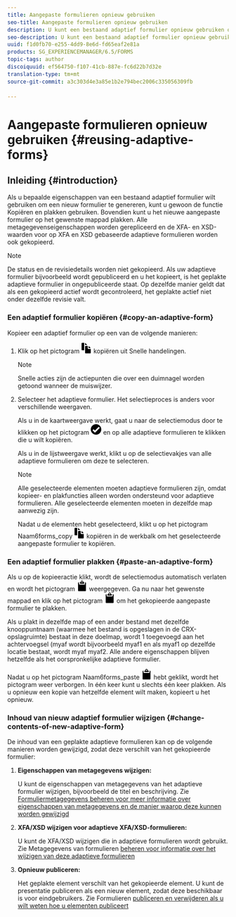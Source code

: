 ```yaml
---
title: Aangepaste formulieren opnieuw gebruiken
seo-title: Aangepaste formulieren opnieuw gebruiken
description: U kunt een bestaand adaptief formulier opnieuw gebruiken om nieuwe adaptieve formulieren te maken.
seo-description: U kunt een bestaand adaptief formulier opnieuw gebruiken om nieuwe adaptieve formulieren te maken.
uuid: f1d0fb70-e255-4dd9-8e6d-fd65eaf2e81a
products: SG_EXPERIENCEMANAGER/6.5/FORMS
topic-tags: author
discoiquuid: ef564750-f107-41cb-887e-fc6d22b7d32e
translation-type: tm+mt
source-git-commit: a3c303d4e3a85e1b2e794bec2006c335056309fb

---
```



# Aangepaste formulieren opnieuw gebruiken {#reusing-adaptive-forms}

## Inleiding {#introduction}

Als u bepaalde eigenschappen van een bestaand adaptief formulier wilt gebruiken om een nieuw formulier te genereren, kunt u gewoon de functie Kopiëren en plakken gebruiken. Bovendien kunt u het nieuwe aangepaste formulier op het gewenste mappad plakken. Alle metagegevenseigenschappen worden gerepliceerd en de XFA- en XSD-waarden voor op XFA en XSD gebaseerde adaptieve formulieren worden ook gekopieerd.

>[!NOTE]
>
>De status en de revisiedetails worden niet gekopieerd. Als uw adaptieve formulier bijvoorbeeld wordt gepubliceerd en u het kopieert, is het geplakte adaptieve formulier in ongepubliceerde staat. Op dezelfde manier geldt dat als een gekopieerd actief wordt gecontroleerd, het geplakte actief niet onder dezelfde revisie valt.

### Een adaptief formulier kopiëren {#copy-an-adaptive-form}

Kopieer een adaptief formulier op een van de volgende manieren:

1. Klik op het pictogram ![Naam6forms_copy](assets/aem6forms_copy.png) kopiëren uit Snelle handelingen.

   >[!NOTE]
   >
   >Snelle acties zijn de actiepunten die over een duimnagel worden getoond wanneer de muiswijzer.

1. Selecteer het adaptieve formulier. Het selectieproces is anders voor verschillende weergaven.

   Als u in de kaartweergave werkt, gaat u naar de selectiemodus door te klikken op het pictogram ![ame6forms_check-circle](assets/aem6forms_check-circle.png) en op alle adaptieve formulieren te klikken die u wilt kopiëren.

   Als u in de lijstweergave werkt, klikt u op de selectievakjes van alle adaptieve formulieren om deze te selecteren.

   >[!NOTE]
   >
   >Alle geselecteerde elementen moeten adaptieve formulieren zijn, omdat kopieer- en plakfuncties alleen worden ondersteund voor adaptieve formulieren. Alle geselecteerde elementen moeten in dezelfde map aanwezig zijn.

   Nadat u de elementen hebt geselecteerd, klikt u op het pictogram Naam6forms_copy ![](assets/aem6forms_copy.png) kopiëren in de werkbalk om het geselecteerde aangepaste formulier te kopiëren.

### Een adaptief formulier plakken {#paste-an-adaptive-form}

Als u op de kopieeractie klikt, wordt de selectiemodus automatisch verlaten en wordt het pictogram ![Aem6forms_paste](assets/aem6forms_paste.png) weergegeven. Ga nu naar het gewenste mappad en klik op het pictogram ![Aem6forms_paste](assets/aem6forms_paste.png) om het gekopieerde aangepaste formulier te plakken.

Als u plakt in dezelfde map of een ander bestand met dezelfde knooppuntnaam (waarmee het bestand is opgeslagen in de CRX-opslagruimte) bestaat in deze doelmap, wordt 1 toegevoegd aan het achtervoegsel (myaf wordt bijvoorbeeld myaf1 en als myaf1 op dezelfde locatie bestaat, wordt myaf myaf2. Alle andere eigenschappen blijven hetzelfde als het oorspronkelijke adaptieve formulier.

Nadat u op het pictogram Naam6forms_paste ![](assets/aem6forms_paste.png) hebt geklikt, wordt het pictogram weer verborgen. In één keer kunt u slechts één keer plakken. Als u opnieuw een kopie van hetzelfde element wilt maken, kopieert u het opnieuw.

### Inhoud van nieuw adaptief formulier wijzigen {#change-contents-of-new-adaptive-form}

De inhoud van een geplakte adaptieve formulieren kan op de volgende manieren worden gewijzigd, zodat deze verschilt van het gekopieerde formulier:

1. **Eigenschappen van metagegevens wijzigen:**

   U kunt de eigenschappen van metagegevens van het adaptieve formulier wijzigen, bijvoorbeeld de titel en beschrijving. Zie [Formuliermetagegevens beheren voor meer informatie over eigenschappen van metagegevens en de manier waarop deze kunnen worden gewijzigd](/help/forms/using/manage-form-metadata.md)

1. **XFA/XSD wijzigen voor adaptieve XFA/XSD-formulieren:**

   U kunt de XFA/XSD wijzigen die in adaptieve formulieren wordt gebruikt. Zie Metagegevens van formulieren [beheren voor informatie over het wijzigen van deze adaptieve formulieren](/help/forms/using/manage-form-metadata.md)

1. **Opnieuw publiceren:**

   Het geplakte element verschilt van het gekopieerde element. U kunt de presentatie publiceren als een nieuw element, zodat deze beschikbaar is voor eindgebruikers. Zie Formulieren [publiceren en verwijderen als u wilt weten hoe u elementen publiceert](/help/forms/using/publishing-unpublishing-forms.md)

